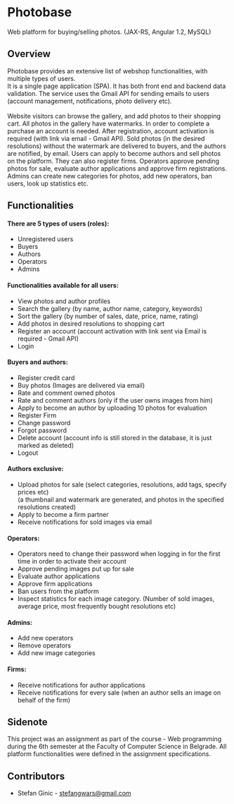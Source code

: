 # Photobase
Web platform for buying/selling photos. (JAX-RS, Angular 1.2, MySQL)

## Overview
Photobase provides an extensive list of webshop functionalities, with multiple types of users.<br>
It is a single page application (SPA). It has both front end and backend data validation. The service uses the Gmail API for sending emails to users (account management, notifications, photo delivery etc).<br><br>
Website visitors can browse the gallery, and add photos to their shopping cart. All photos in the gallery have watermarks.
In order to complete a purchase an account is needed. After registration, account activation is required (with link via email - Gmail API).
Sold photos (in the desired resolutions) without the watermark are delivered to buyers, and the authors are notified, by email.
Users can apply to become authors and sell photos on the platform. They can also register firms.
Operators approve pending photos for sale, evaluate author applications and approve firm registrations.
Admins can create new categories for photos, add new operators, ban users, look up statistics etc.

## Functionalities
#### There are 5 types of users (roles):
* Unregistered users
* Buyers
* Authors
* Operators
* Admins

#### Functionalities available for all users:
* View photos and author profiles
* Search the gallery (by name, author name, category, keywords)
* Sort the gallery (by number of sales, date, price, name, rating)
* Add photos in desired resolutions to shopping cart
* Register an account (account activation with link sent via Email is required - Gmail API)
* Login

#### Buyers and authors:
* Register credit card
* Buy photos (Images are delivered via email)
* Rate and comment owned photos
* Rate and comment authors (only if the user owns images from him)
* Apply to become an author by uploading 10 photos for evaluation
* Register Firm
* Change password
* Forgot password
* Delete account (account info is still stored in the database, it is just marked as deleted)
* Logout

#### Authors exclusive:
* Upload photos for sale (select categories, resolutions, add tags, specify prices etc)<br>
(a thumbnail and watermark are generated, and photos in the specified resolutions created)
* Apply to become a firm partner
* Receive notifications for sold images via email

#### Operators:
* Operators need to change their password when logging in for the first time in order to activate their account
* Approve pending images put up for sale
* Evaluate author applications
* Approve firm applications
* Ban users from the platform
* Inspect statistics for each image category. (Number of sold images, average price, most frequently bought resolutions etc)

#### Admins:
* Add new operators
* Remove operators
* Add new image categories

#### Firms:
* Receive notifications for author applications
* Receive notifications for every sale (when an author sells an image on behalf of the firm)

## Sidenote
This project was an assignment as part of the course - Web programming during the 6th semester at the Faculty of Computer Science in Belgrade. All platform functionalities were defined in the assignment specifications.

## Contributors
- Stefan Ginic - <stefangwars@gmail.com>
